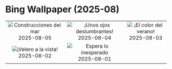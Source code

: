 # Bing Wallpaper (2025-08)

|  |  |  |
|:---:|:---:|:---:|
| ![](https://www.bing.com/th?id=OHR.CaliforniaTidepool_ES-ES4288360628_400x240.jpg "Construcciones del mar") 2025-08-05 | ![](https://www.bing.com/th?id=OHR.LaplandOwl_ES-ES4200843569_400x240.jpg "¡Unos ojos deslumbrantes!") 2025-08-04 | ![](https://www.bing.com/th?id=OHR.HappySunflower_ES-ES4115334134_400x240.jpg "¡El color del verano!") 2025-08-03 |
| ![](https://www.bing.com/th?id=OHR.MallorcaSumerYacht_ES-ES6937239924_400x240.jpg "¡Velero a la vista!") 2025-08-02 | ![](https://www.bing.com/th?id=OHR.EdinburghFringe_ES-ES3946944974_400x240.jpg "Espera lo inesperado") 2025-08-01 |  |
